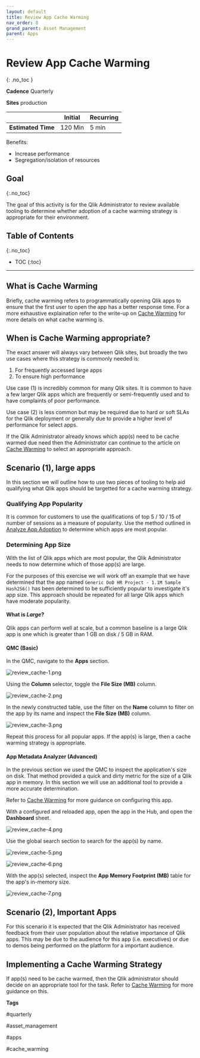 ```yaml
---
layout: default
title: Review App Cache Warming
nav_order: 8
grand_parent: Asset Management
parent: Apps
---
```


# Review App Cache Warming
{: .no_toc }

**Cadence** <span class="label cadence">Quarterly</span>

**Sites** <span class="label prod">production</span>

|                                  		                    |  Initial | Recurring |
|---------------------------------------------------------|----------|-----------|
| <i class="far fa-clock fa-sm"></i> **Estimated Time**   | 120 Min  | 5 min     |

Benefits:

  - Increase performance
  - Segregation/isolation of resources

## Goal
{:.no_toc}

The goal of this activity is for the Qlik Administrator to review available tooling to determine whether adoption of a cache warming strategy is appropriate for their environment.

## Table of Contents
{:.no_toc}

* TOC
{:toc}

-------------------------

## What is Cache Warming

Briefly, cache warming refers to programmatically opening Qlik apps to ensure that the first user to open the app has a better response time. For a more exhaustive explaination refer to the write-up on [Cache Warming](../../tooling/cache_warming.md#about) for more details on what cache warming is.

## When is Cache Warming appropriate?

The exact answer will always vary between Qlik sites, but broadly the two use cases where this strategy is commonly needed is:

1. For frequently accessed large apps
2. To ensure high performance

Use case (1) is incredibly common for many Qlik sites. It is common to have a few larger Qlik apps which are frequently or semi-frequently used and to have complaints of poor performance.

Use case (2) is less common but may be required due to hard or soft SLAs for the Qlik deployment or generally due to provide a higher level of performance for select apps.

If the Qlik Administrator already knows which app(s) need to be cache warmed due need then the Administrator can continue to the article on [Cache Warming](../../tooling/cache_warming.md) to select an appropriate approach.

## Scenario (1), large apps

In this section we will outline how to use two pieces of tooling to help aid qualifying what Qlik apps should be targetted for a cache warming strategy.

### Qualifying App Popularity

It is common for customers to use the qualifications of top 5 / 10 / 15 of number of sessions as a measure of popularity. Use the method outlined in [Analyze App Adoption](./analyze_app_adoption.md) to determine which apps are most popular. 

### Determining App Size

With the list of Qlik apps which are most popular, the Qlik Administrator needs to now determine which of those app(s) are large.

For the purposes of this exercise we will work off an example that we have determined that the app named `Generic DoD HR Project - 1.1M Sample Hash256()` has been determined to be sufficiently popular to investigate it's app size. This approach should be repeated for all large Qlik apps which have moderate popularity.

#### What is _Large_?

Qlik apps can perform well at scale, but a common baseline is a large Qlik app is one which is greater than 1 GB on disk / 5 GB in RAM.

#### QMC (Basic)

In the QMC, navigate to the **Apps** section.

![review_cache-1.png](images/review_cache-1.png)

Using the **Column** selector, toggle the **File Size (MB)** column.

![review_cache-2.png](images/review_cache-2.png)

In the newly constructed table, use the filter on the **Name** column to filter on the app by its name and inspect the **File Size (MB)** column.

![review_cache-3.png](images/review_cache-3.png)

Repeat this process for all popular apps. If the app(s) is large, then a cache warming strategy is appropriate.

#### App Metadata Analyzer (Advanced)

In the previous section we used the QMC to inspect the application's size on disk. That method provided a quick and dirty metric for the size of a Qlik app in memory. In this section we will use an additional tool to provide a more accurate determination.

Refer to [Cache Warming](../../tooling/app_metadata_analyzer.md) for more guidance on configuring this app.

With a configured and reloaded app, open the app in the Hub, and open the **Dashboard** sheet.

![review_cache-4.png](images/review_cache-4.png)

Use the global search section to search for the app(s) by name.

![review_cache-5.png](images/review_cache-5.png)

![review_cache-6.png](images/review_cache-6.png)

With the app(s) selected, inspect the **App Memory Footprint (MB)** table for the app's in-memory size.

![review_cache-7.png](images/review_cache-7.png)

## Scenario (2), Important Apps

For this scenario it is expected that the Qlik Administrator has received feedback from their user population about the relative importance of Qlik apps. This may be due to the audience for this app (i.e. executives) or due to demos being performed on the platform for a important audience.

## Implementing a Cache Warming Strategy

If app(s) need to be cache warmed, then the Qlik administrator should decide on an appropriate tool for the task. Refer to [Cache Warming](../../tooling/cache_warming.md) for more guidance on this.

**Tags**
  
#quarterly

#asset_management

#apps

#cache_warming

&nbsp;

